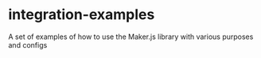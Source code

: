 # integration-examples
A set of examples of how to use the Maker.js library with various purposes and configs
